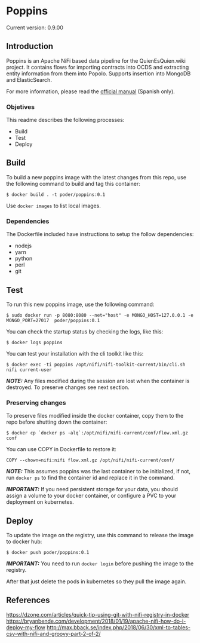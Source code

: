 # Poppins

Current version: 0.9.00

## Introduction

Poppins is an Apache NiFi based data pipeline for the QuienEsQuien.wiki project. It contains flows for importing contracts into OCDS and extracting entity information from them into Popolo. Supports insertion into MongoDB and ElasticSearch.

For more information, please read the [official manual](./MANUAL.md) (Spanish only).

### Objetives

This readme describes the following processes:

* Build
* Test
* Deploy

## Build

To build a new poppins image with the latest changes from this repo, use the
following command to build and tag this container:

```shell
$ docker build . -t poder/poppins:0.1
```

Use `docker images` to list local images.

### Dependencies

The Dockerfile included have instructions to setup the follow dependencies:

* nodejs
* yarn
* python
* perl
* git

## Test

To run this new poppins image, use the following command:

```shell
$ sudo docker run -p 8080:8080 --net="host" -e MONGO_HOST=127.0.0.1 -e MONGO_PORT=27017  poder/poppins:0.1
```

You can check the startup status by checking the logs, like this:

```shell
$ docker logs poppins
```
You can test your installation with the cli toolkit like this:

```shell
$ docker exec -ti poppins /opt/nifi/nifi-toolkit-current/bin/cli.sh nifi current-user
```

***NOTE:*** Any files modified during the session are lost when the container
is destroyed. To preserve changes see next section.

### Preserving changes

To preserve files modified inside the docker container, copy them to the repo
before shutting down the container:

```shell
$ docker cp `docker ps -alq`:/opt/nifi/nifi-current/conf/flow.xml.gz conf
```

You can use COPY in Dockerfile to restore it:

```
COPY --chown=nifi:nifi flow.xml.gz /opt/nifi/nifi-current/conf/
```

***NOTE:*** This assumes poppins was the last container to be initialized, if
not, run `docker ps` to find the container id and replace it in the command.

***IMPORTANT:*** If you need persistent storage for your data, you should assign
a volume to your docker container, or configure a PVC to your deployment on
kubernetes.

## Deploy

To update the image on the registry, use this command to release the image to
docker hub:

```shell
$ docker push poder/poppins:0.1
```

***IMPORTANT:*** You need to run `docker login` before pushing the image to the
registry.

After that just delete the pods in kubernetes so they pull the image again.


## References

https://dzone.com/articles/quick-tip-using-git-with-nifi-registry-in-docker
https://bryanbende.com/development/2018/01/19/apache-nifi-how-do-i-deploy-my-flow
http://max.bback.se/index.php/2018/06/30/xml-to-tables-csv-with-nifi-and-groovy-part-2-of-2/
